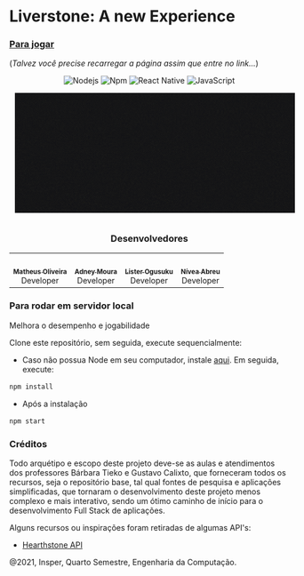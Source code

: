 # Liverstone: A new Experience
### [Para jogar](https://immense-badlands-64511.herokuapp.com)


(_Talvez você precise recarregar a página assim que entre no link..._)

<div align="center" style="max-width:68rem;"> 

![Nodejs](https://img.shields.io/badge/-Nodejs-339933?style=for-the-badge&logo=Node.js&logoColor=ffffff)
![Npm](https://img.shields.io/badge/-npm-CB3837?style=for-the-badge&logo=npm)
![React Native](https://img.shields.io/badge/react_native%20-%2320232a.svg?&style=for-the-badge&logo=react&logoColor=%2361DAFB)
![JavaScript](https://img.shields.io/badge/javascript%20-%23323330.svg?&style=for-the-badge&logo=javascript&logoColor=%23F7DF1E)
</div>

<center><img src="public/Liverstpne.gif" width=600 style="float: center; margin: 0px 0px 10px 10px"></center>

<div align="center" style="max-width:68rem;">

### Desenvolvedores
<table align="center">
  <tr align="center">
    <td align="center"><a href="https://github.com/matheus-1618"><img style="border-radius: 50%;" src="https://avatars.githubusercontent.com/matheus-1618" width="100px;" alt=""/><br /><sub><b>Matheus Oliveira</b></sub></a><br /><a href="https://github.com/matheus-1618" title="Matheus Oliveira"></a>Developer</td>
   <td align="center"><a href="https://github.com/Adneycm"><img style="border-radius: 50%;" src="https://avatars.githubusercontent.com/Adneycm" width="100px;" alt=""/><br /><sub><b>Adney Moura</b></sub></a><br /><a href="https://github.com/Adneycm" title="Adney Moura"></a>Developer</td>
   <td align="center"><a href="https://github.com/listerogusuku"><img style="border-radius: 50%;" src="https://avatars.githubusercontent.com/listerogusuku" width="100px;" alt=""/><br /><sub><b>Lister Ogusuku</b></sub></a><br /><a href="https://github.com/listerogusuku" title="Lister Ogusuku"></a>Developer</td>
   <td align="center"><a href="https://github.com/RicardoMourao-py"><img style="border-radius: 50%;" src="https://avatars.githubusercontent.com/niveaabreu" width="100px;" alt=""/><br /><sub><b>Nívea Abreu</b></sub></a><br /><a href="https://github.com/niveaabreu" title="Ricardo Mourão"></a>Developer</td>
  </tr>
</table>
</div>

### Para rodar em servidor local 
Melhora o desempenho e jogabilidade

Clone este repositório, sem seguida, execute sequencialmente:

- Caso não possua Node em seu computador, instale [aqui](https://nodejs.org/en/download/). Em seguida, execute:
```bash
npm install
```
- Após a instalação
```bash
npm start
```

### Créditos
Todo arquétipo e escopo deste projeto deve-se as aulas e atendimentos dos professores Bárbara Tieko e Gustavo Calixto, que forneceram todos os recursos, seja o repositório base, tal qual fontes de pesquisa e aplicações simplificadas, que tornaram o desenvolvimento deste projeto menos complexo e mais interativo, sendo um ótimo caminho de início para o desenvolvimento Full Stack de aplicações.

Alguns recursos ou inspirações foram retiradas de algumas API's:
- [Hearthstone API](https://rapidapi.com/omgvamp/api/hearthstone/)

@2021, Insper, Quarto Semestre, Engenharia da Computação.
